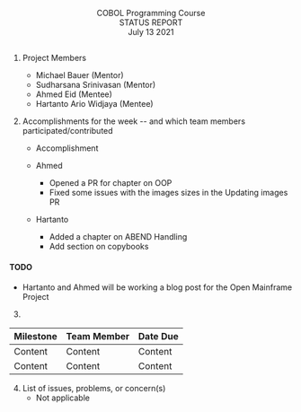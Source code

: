<p align=center> COBOL Programming Course <br>
  STATUS REPORT <br>
  July 13 2021

##

1. Project Members
    * Michael Bauer (Mentor)
    * Sudharsana Srinivasan (Mentor)
    * Ahmed Eid (Mentee)
    * Hartanto Ario Widjaya (Mentee)

2. Accomplishments for the week -- and which team members participated/contributed
    * Accomplishment
    - Ahmed
        - Opened a PR for chapter on OOP
        - Fixed some issues with the images sizes in the Updating images PR

    - Hartanto
        - Added a chapter on ABEND Handling
        - Add section on copybooks

#### TODO
- Hartanto and Ahmed will be working a blog post for the Open Mainframe Project

3.
Milestone | Team Member | Date Due
| :--- | :--- | :---
Content   | Content  | Content
Content   | Content  | Content

4. List of issues, problems, or concern(s)
    * Not applicable
